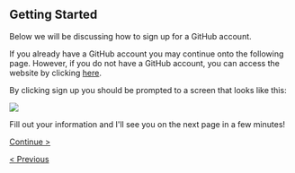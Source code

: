 ## Getting Started

Below we will be discussing how to sign up for a GitHub account.

If you already have a GitHub account you may continue onto the following page. However, if you do not have a GitHub account, you can access the website by clicking [here](https://github.com).

By clicking sign up you should be prompted to a screen that looks like this:

![](https://www.wikihow.com/images/thumb/2/2c/Join-github-1.jpg/728px-Join-github-1.jpg)

Fill out your information and I'll see you on the next page in a few minutes!



[Continue >](Repository.md)

[< Previous](GitHubBasics.md)
